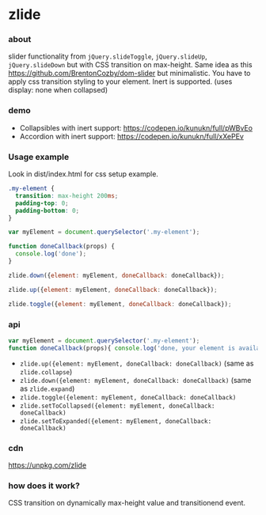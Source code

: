 # zlide

### about

slider functionality from `jQuery.slideToggle`, `jQuery.slideUp`, `jQuery.slideDown` but with CSS transition on max-height. Same idea as this https://github.com/BrentonCozby/dom-slider but minimalistic. You have to apply css transition styling to your element. Inert is supported. (uses display: none when collapsed)

### demo

* Collapsibles with inert support: https://codepen.io/kunukn/full/pWBvEo
* Accordion with inert support:    https://codepen.io/kunukn/full/xXePEv

### Usage example

Look in dist/index.html for css setup example.


```css
.my-element {
  transition: max-height 200ms;
  padding-top: 0;
  padding-bottom: 0;
}
```


```javascript
var myElement = document.querySelector('.my-element');

function doneCallback(props) {
  console.log('done');
}

zlide.down({element: myElement, doneCallback: doneCallback});

zlide.up({element: myElement, doneCallback: doneCallback});

zlide.toggle({element: myElement, doneCallback: doneCallback});
```

### api

```javascript
var myElement = document.querySelector('.my-element');
function doneCallback(props){ console.log('done, your element is available in props.element') }
```

* `zlide.up({element: myElement, doneCallback: doneCallback)` (same as `zlide.collapse`)
* `zlide.down({element: myElement, doneCallback: doneCallback)` (same as `zlide.expand`)
* `zlide.toggle({element: myElement, doneCallback: doneCallback)`
* `zlide.setToCollapsed({element: myElement, doneCallback: doneCallback)`
* `zlide.setToExpanded({element: myElement, doneCallback: doneCallback)`


### cdn

https://unpkg.com/zlide


### how does it work?

CSS transition on dynamically max-height value and transitionend event.
